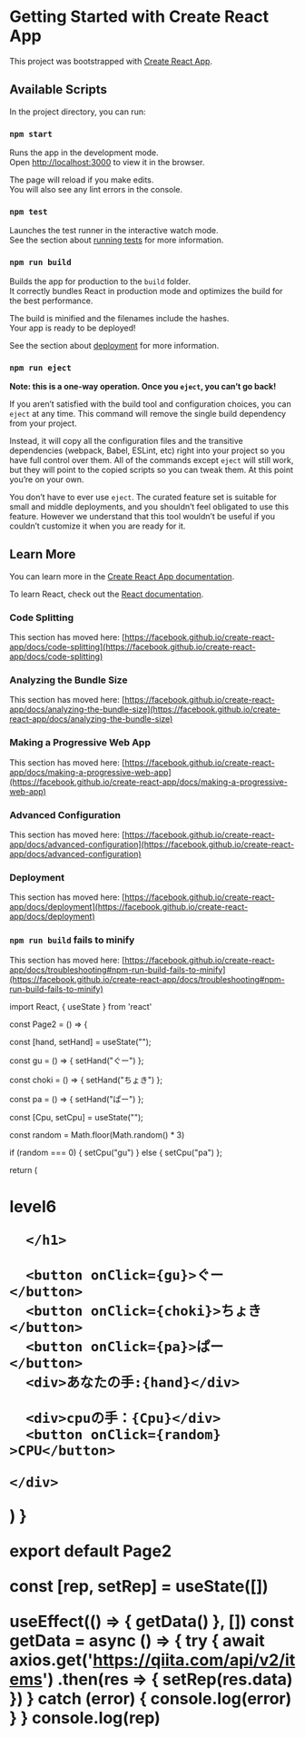 # Getting Started with Create React App

This project was bootstrapped with [Create React App](https://github.com/facebook/create-react-app).

## Available Scripts

In the project directory, you can run:

### `npm start`

Runs the app in the development mode.\
Open [http://localhost:3000](http://localhost:3000) to view it in the browser.

The page will reload if you make edits.\
You will also see any lint errors in the console.

### `npm test`

Launches the test runner in the interactive watch mode.\
See the section about [running tests](https://facebook.github.io/create-react-app/docs/running-tests) for more information.

### `npm run build`

Builds the app for production to the `build` folder.\
It correctly bundles React in production mode and optimizes the build for the best performance.

The build is minified and the filenames include the hashes.\
Your app is ready to be deployed!

See the section about [deployment](https://facebook.github.io/create-react-app/docs/deployment) for more information.

### `npm run eject`

**Note: this is a one-way operation. Once you `eject`, you can’t go back!**

If you aren’t satisfied with the build tool and configuration choices, you can `eject` at any time. This command will remove the single build dependency from your project.

Instead, it will copy all the configuration files and the transitive dependencies (webpack, Babel, ESLint, etc) right into your project so you have full control over them. All of the commands except `eject` will still work, but they will point to the copied scripts so you can tweak them. At this point you’re on your own.

You don’t have to ever use `eject`. The curated feature set is suitable for small and middle deployments, and you shouldn’t feel obligated to use this feature. However we understand that this tool wouldn’t be useful if you couldn’t customize it when you are ready for it.

## Learn More

You can learn more in the [Create React App documentation](https://facebook.github.io/create-react-app/docs/getting-started).

To learn React, check out the [React documentation](https://reactjs.org/).

### Code Splitting

This section has moved here: [https://facebook.github.io/create-react-app/docs/code-splitting](https://facebook.github.io/create-react-app/docs/code-splitting)

### Analyzing the Bundle Size

This section has moved here: [https://facebook.github.io/create-react-app/docs/analyzing-the-bundle-size](https://facebook.github.io/create-react-app/docs/analyzing-the-bundle-size)

### Making a Progressive Web App

This section has moved here: [https://facebook.github.io/create-react-app/docs/making-a-progressive-web-app](https://facebook.github.io/create-react-app/docs/making-a-progressive-web-app)

### Advanced Configuration

This section has moved here: [https://facebook.github.io/create-react-app/docs/advanced-configuration](https://facebook.github.io/create-react-app/docs/advanced-configuration)

### Deployment

This section has moved here: [https://facebook.github.io/create-react-app/docs/deployment](https://facebook.github.io/create-react-app/docs/deployment)

### `npm run build` fails to minify

This section has moved here: [https://facebook.github.io/create-react-app/docs/troubleshooting#npm-run-build-fails-to-minify](https://facebook.github.io/create-react-app/docs/troubleshooting#npm-run-build-fails-to-minify)



import React, { useState } from 'react'

const Page2 = () => {






  const [hand, setHand] = useState("");

  const gu = () => {
    setHand("ぐー")
  };

  const choki = () => {
    setHand("ちょき")
  };

  const pa = () => {
    setHand("ぱー")
  };



  const [Cpu, setCpu] = useState("");

  const random = Math.floor(Math.random() * 3)

  if (random === 0) { setCpu("gu") } else { setCpu("pa") };








  return (
    <div>
      <h1>level6

      </h1>

      <button onClick={gu}>ぐー</button>
      <button onClick={choki}>ちょき</button>
      <button onClick={pa}>ぱー</button>
      <div>あなたの手:{hand}</div>

      <div>cpuの手：{Cpu}</div>
      <button onClick={random} >CPU</button>

    </div>
  )
}

export default Page2



  const [rep, setRep] = useState([])

  useEffect(() => {
    getData()
  }, [])
  const getData = async () => {
    try {
      await axios.get('https://qiita.com/api/v2/items')
        .then(res => {
          setRep(res.data)
        })
    } catch (error) {
      console.log(error)
    }
  }
  console.log(rep)
